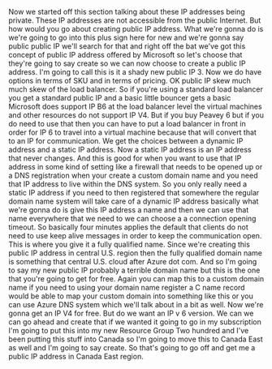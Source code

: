 Now we started off this section talking about these IP addresses being private.
These IP addresses are not accessible from the public Internet.
But how would you go about creating public IP address.
What we're gonna do is we're going to go into this plus sign here for new and we're gonna say public
public IP we'll search for that
and right off the bat we've got this concept of public IP address offered by Microsoft so let's choose
that they're going to say create so we can now choose to create a public IP address.
I'm going to call this is it a shady new public IP 3.
Now we do have options in terms of SKU and in terms of pricing.
OK public IP skew much much skew of the load balancer.
So if you're using a standard load balancer you get a standard public IP and a basic little bouncer
gets a basic Microsoft does support IP B6 at the load balancer level the virtual machines and other
resources do not support IP V4.
But if you buy Peavey 6 but if you do need to use that then you can have to put a load balancer in front
in order for IP 6 to travel into a virtual machine because that will convert that to an IP for communication.
We get the choices between a dynamic IP address and a static IP address.
Now a static IP address is an IP address that never changes.
And this is good for when you want to use that IP address in some kind of setting like a firewall that
needs to be opened up or a DNS registration when your create a custom domain name and you need that
IP address to live within the DNS system.
So you only really need a static IP address if you need to then registered that somewhere the regular
domain name system will take care of a dynamic IP address basically what we're gonna do is give this
IP address a name and then we can use that name everywhere that we need to we can choose a a connection
opening timeout.
So basically four minutes applies the default that clients do not need to use keep alive messages in
order to keep the communication open.
This is where you give it a fully qualified name.
Since we're creating this public IP address in central U.S. region then the fully qualified domain name
is something that central U.S. cloud after Azure dot com.
And so I'm going to say my new public IP probably a terrible domain name but this is the one that you're
going to get for free.
Again you can map this to a custom domain name if you need to using your domain name register a C name
record would be able to map your custom domain into something like this or you can use Azure DNS system
which we'll talk about in a bit as well.
Now we're gonna get an IP V4 for free.
But do we want an IP v 6 version.
We can we can go ahead and create that if we wanted it going to go in my subscription I'm going to put
this into my new Resource Group Two hundred and I've been putting this stuff into Canada so I'm going
to move this to Canada East as well and I'm going to say create.
So that's going to go off and get me a public IP address in Canada East region.
